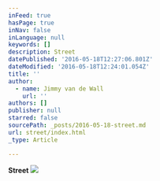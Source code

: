 ```yaml
---
inFeed: true
hasPage: true
inNav: false
inLanguage: null
keywords: []
description: Street
datePublished: '2016-05-18T12:27:06.801Z'
dateModified: '2016-05-18T12:24:01.054Z'
title: ''
author:
  - name: Jimmy van de Wall
    url: ''
authors: []
publisher: null
starred: false
sourcePath: _posts/2016-05-18-street.md
url: street/index.html
_type: Article

---
```

**Street**
![](https://the-grid-user-content.s3-us-west-2.amazonaws.com/d577712d-8a09-4025-a552-d49fa177aa0c.jpg)